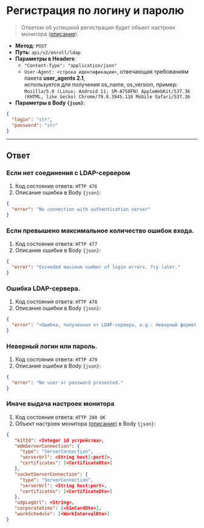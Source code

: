 Регистрация по логину и паролю
=
> Ответом об успешной регистрации будет объект настроек монитора ([описание](.)).
* **Метод**: `POST`
* **Путь**: `api/v2/enroll/ldap`
* **Параметры в Headers**:
  * `"Content-Type": "application/json"`
  * `User-Agent: <строка идентификации>`, отвечающая требованиям пакета **user_agents 2.1**, 
     <br>используется для получения os_name, os_version, пример: `Mozilla/5.0 (Linux; Android 11; SM-A750FN) AppleWebKit/537.36 (KHTML, like Gecko) Chrome/79.0.3945.116 Mobile Safari/537.36`
* **Параметры в Body ` {json} `**:
```json
{
  "login": "str", 
  "password": "str"
}
```
---
Ответ
-
### Если нет соединения с LDAP-сервером
1. Код состояния ответа: `HTTP 476`
2. Описание ошибки в Body ` {json} `:
```json
{
  "error": "No connection with authentication server"
}
```

### Если превышено максимальное количество ошибок входа.
1. Код состояния ответа: `HTTP 477`
2. Описание ошибки в Body ` {json} `:
```json
{
  "error": "Exceeded maximum number of login errors. Try later."
}
```

### Ошибка LDAP-сервера.
1. Код состояния ответа: `HTTP 478`
2. Описание ошибки в Body ` {json} `:
```json
{
  "error": "<Ошибка, полученная от LDAP-сервера, e.g.: Неверный формат логина. Не указан домен."
}
```

### Неверный логин или пароль.
1. Код состояния ответа: `HTTP 479`
2. Описание ошибки в Body ` {json} `:
```json
{
  "error": "No user or password presented."
}
```

### Иначе выдача настроек монитора
1. Код состояния ответа: `HTTP 200 OK`
2. Объект настроек монитора [(описание)](.) в Body ` {json} `:
```json
{
   "kitId": <Integer id устройства>,
   "mdmServerConnection": {
     "type": "ServerConnection",
     "serverUrl": <String host[:port]>,
     "certificates": [<CertificateDto>]
   },
   "socketServerConnection": {
     "type": "ServerConnection",
     "serverUrl": <String host:port>,
     "certificates": [<CertificateDto>]
   },
   "udpLogUrl": <String>,
   "corporateSims": [<SimCardDto>],
   "workSchedule": [<WorkIntervalDto>]
}
```
